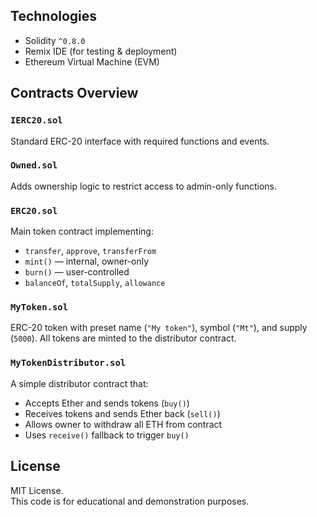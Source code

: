 ## Technologies

- Solidity `^0.8.0`
- Remix IDE (for testing & deployment)
- Ethereum Virtual Machine (EVM)

## Contracts Overview

### `IERC20.sol`
Standard ERC-20 interface with required functions and events.

### `Owned.sol`
Adds ownership logic to restrict access to admin-only functions.

### `ERC20.sol`
Main token contract implementing:
- `transfer`, `approve`, `transferFrom`
- `mint()` — internal, owner-only
- `burn()` — user-controlled
- `balanceOf`, `totalSupply`, `allowance`

### `MyToken.sol`
ERC-20 token with preset name (`"My token"`), symbol (`"Mt"`), and supply (`5000`). All tokens are minted to the distributor contract.

### `MyTokenDistributor.sol`
A simple distributor contract that:
- Accepts Ether and sends tokens (`buy()`)
- Receives tokens and sends Ether back (`sell()`)
- Allows owner to withdraw all ETH from contract
- Uses `receive()` fallback to trigger `buy()`


## License

MIT License.  
This code is for educational and demonstration purposes.
